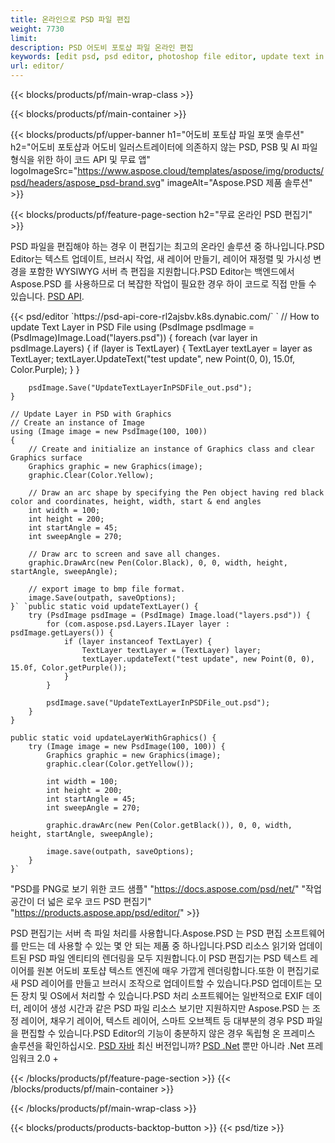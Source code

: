 ```yaml
---
title: 온라인으로 PSD 파일 편집
weight: 7730
limit: 
description: PSD 어도비 포토샵 파일 온라인 편집
keywords: [edit psd, psd editor, photoshop file editor, update text in psd, update psd]
url: editor/
---
```


{{< blocks/products/pf/main-wrap-class >}}


{{< blocks/products/pf/main-container >}}

{{< blocks/products/pf/upper-banner h1="어도비 포토샵 파일 포맷 솔루션" h2="어도비 포토샵과 어도비 일러스트레이터에 의존하지 않는 PSD, PSB 및 AI 파일 형식을 위한 하이 코드 API 및 무료 앱" logoImageSrc="https://www.aspose.cloud/templates/aspose/img/products/psd/headers/aspose_psd-brand.svg" imageAlt="Aspose.PSD 제품 솔루션" >}}

{{< blocks/products/pf/feature-page-section h2="무료 온라인 PSD 편집기" >}}
<p>PSD 파일을 편집해야 하는 경우 이 편집기는 최고의 온라인 솔루션 중 하나입니다.PSD Editor는 텍스트 업데이트, 브러시 작업, 새 레이어 만들기, 레이어 재정렬 및 가시성 변경을 포함한 WYSIWYG 서버 측 편집을 지원합니다.PSD Editor는 백엔드에서 Aspose.PSD 를 사용하므로 더 복잡한 작업이 필요한 경우 하이 코드로 직접 만들 수 있습니다. <a href="/psd/{{< lang-code >}}">PSD API</a>.</p>
{{< psd/editor `https://psd-api-core-rl2ajsbv.k8s.dynabic.com/` 
`	// How to update Text Layer in PSD File
	using (PsdImage psdImage = (PsdImage)Image.Load("layers.psd"))
  	{
		foreach (var layer in psdImage.Layers)
		{
			if (layer is TextLayer)
			{
				TextLayer textLayer = layer as TextLayer;
				textLayer.UpdateText("test update", new Point(0, 0), 15.0f, Color.Purple);
			}
		}

		psdImage.Save("UpdateTextLayerInPSDFile_out.psd");
	}
	
	// Update Layer in PSD with Graphics
	// Create an instance of Image
	using (Image image = new PsdImage(100, 100))
	{
		// Create and initialize an instance of Graphics class and clear Graphics surface
		Graphics graphic = new Graphics(image);
		graphic.Clear(Color.Yellow);

		// Draw an arc shape by specifying the Pen object having red black color and coordinates, height, width, start & end angles                 
		int width = 100;
		int height = 200;
		int startAngle = 45;
		int sweepAngle = 270;

		// Draw arc to screen and save all changes.
		graphic.DrawArc(new Pen(Color.Black), 0, 0, width, height, startAngle, sweepAngle);

		// export image to bmp file format.
		image.Save(outpath, saveOptions);
	}` `public static void updateTextLayer() {
        try (PsdImage psdImage = (PsdImage) Image.load("layers.psd")) {
            for (com.aspose.psd.Layers.ILayer layer : psdImage.getLayers()) {
                if (layer instanceof TextLayer) {
                    TextLayer textLayer = (TextLayer) layer;
                    textLayer.updateText("test update", new Point(0, 0), 15.0f, Color.getPurple());
                }
            }

            psdImage.save("UpdateTextLayerInPSDFile_out.psd");
        }
    }

    public static void updateLayerWithGraphics() {
        try (Image image = new PsdImage(100, 100)) {
            Graphics graphic = new Graphics(image);
            graphic.clear(Color.getYellow());

            int width = 100;
            int height = 200;
            int startAngle = 45;
            int sweepAngle = 270;

            graphic.drawArc(new Pen(Color.getBlack()), 0, 0, width, height, startAngle, sweepAngle);

            image.save(outpath, saveOptions);
        }
    }` 
"PSD를 PNG로 보기 위한 코드 샘플"  "https://docs.aspose.com/psd/net/" 
"작업 공간이 더 넓은 로우 코드 PSD 편집기" "https://products.aspose.app/psd/editor/" >}}
<p>PSD 편집기는 서버 측 파일 처리를 사용합니다.Aspose.PSD 는 PSD 편집 소프트웨어를 만드는 데 사용할 수 있는 몇 안 되는 제품 중 하나입니다.PSD 리소스 읽기와 업데이트된 PSD 파일 엔티티의 렌더링을 모두 지원합니다.이 PSD 편집기는 PSD 텍스트 레이어를 원본 어도비 포토샵 텍스트 엔진에 매우 가깝게 렌더링합니다.또한 이 편집기로 새 PSD 레이어를 만들고 브러시 조작으로 업데이트할 수 있습니다.PSD 업데이트는 모든 장치 및 OS에서 처리할 수 있습니다.PSD 처리 소프트웨어는 일반적으로 EXIF 데이터, 레이어 생성 시간과 같은 PSD 파일 리소스 보기만 지원하지만 Aspose.PSD 는 조정 레이어, 채우기 레이어, 텍스트 레이어, 스마트 오브젝트 등 대부분의 경우 PSD 파일을 편집할 수 있습니다.PSD Editor의 기능이 충분하지 않은 경우 독립형 온 프레미스 솔루션을 확인하십시오. <a href="/psd/{{< lang-code >}}java">PSD 자바</a> 최신 버전입니까? <a href="/psd/{{< lang-code >}}net">PSD .Net</a> 뿐만 아니라 .Net 프레임워크 2.0 +</p>

{{< /blocks/products/pf/feature-page-section >}}
{{< /blocks/products/pf/main-container >}}


{{< /blocks/products/pf/main-wrap-class >}}

{{< blocks/products/products-backtop-button >}}
{{< psd/tize >}}
